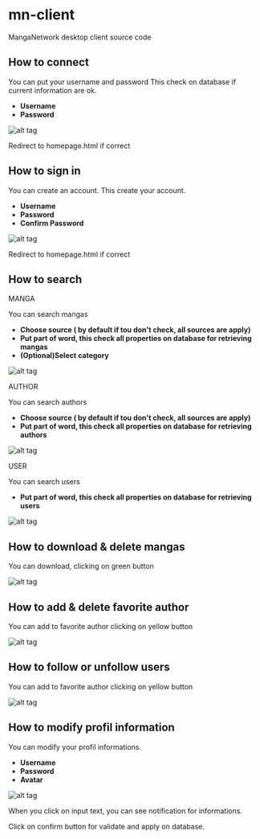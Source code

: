 # mn-client
MangaNetwork desktop client source code

## How to connect

  You can put your username and password
  This check on database if current information are ok.
   * **Username**
   * **Password**
  
  ![alt tag](https://github.com/Innovalys/mn-client/blob/master/images/screen/connect.jpg)
  
  Redirect to homepage.html if correct
  
## How to sign in 

  You can create an account.
  This create your account.
   * **Username**
   * **Password**
   * **Confirm Password**

 ![alt tag](https://github.com/Innovalys/mn-client/blob/master/images/screen/signin.jpg)

 Redirect to homepage.html if correct

## How to search
MANGA
  
 You can search mangas
  * **Choose source ( by default if tou don't check, all sources are apply)**
  * **Put part of word, this check all properties on database for retrieving mangas**
  * **(Optional)Select category**
  
  ![alt tag](https://github.com/Innovalys/mn-client/blob/master/images/screen/searchM.jpg)

AUTHOR

  You can search authors
   * **Choose source ( by default if tou don't check, all sources are apply)**
   * **Put part of word, this check all properties on database for retrieving authors**
  
  ![alt tag](https://github.com/Innovalys/mn-client/blob/master/images/screen/searchA.jpg)

USER

  You can search users
   * **Put part of word, this check all properties on database for retrieving users**
  
  ![alt tag](https://github.com/Innovalys/mn-client/blob/master/images/screen/searchU.jpg)

## How to download & delete mangas

  You can download, clicking on green button
  
  ![alt tag](https://github.com/Innovalys/mn-client/blob/master/images/screen/resultSearchM.jpg)
  
## How to add & delete favorite author

  You can add to favorite author clicking on yellow button
  
  ![alt tag](https://github.com/Innovalys/mn-client/blob/master/images/screen/resultSearchA.jpg)

## How to follow or unfollow users

  You can add to favorite author clicking on yellow button
  
  ![alt tag](https://github.com/Innovalys/mn-client/blob/master/images/screen/resultSearchU.jpg)
    
## How to modify profil information

  You can modify your profil informations.
   * **Username**
   * **Password**
   * **Avatar**
  
  ![alt tag](https://github.com/Innovalys/mn-client/blob/master/images/screen/profil.jpg)

  When you click on input text, you can see notification for informations.
  
  Click on confirm button for validate and apply on database.
